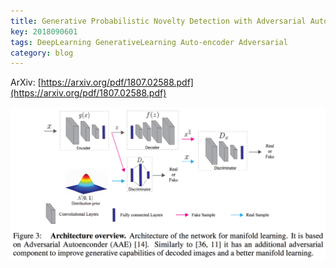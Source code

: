 ```yaml
---
title: Generative Probabilistic Novelty Detection with Adversarial Autoencoders
key: 2018090601
tags: DeepLearning GenerativeLearning Auto-encoder Adversarial
category: blog
---
```


ArXiv: [https://arxiv.org/pdf/1807.02588.pdf](https://arxiv.org/pdf/1807.02588.pdf)

![](/assets/images/20180906-overview.png)